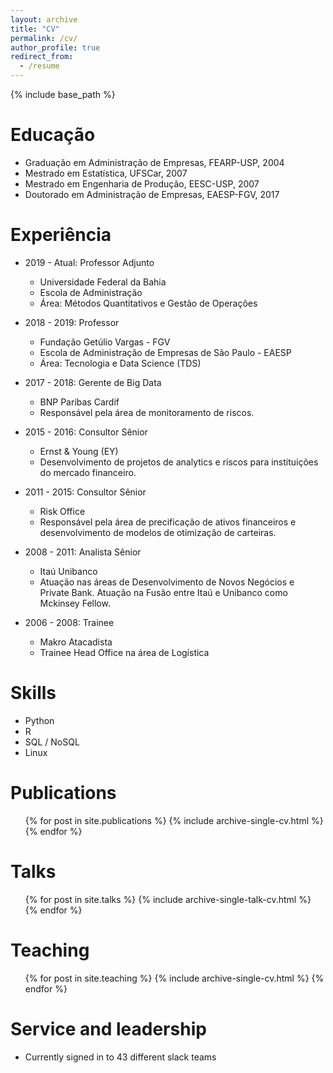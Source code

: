 ```yaml
---
layout: archive
title: "CV"
permalink: /cv/
author_profile: true
redirect_from:
  - /resume
---
```


{% include base_path %}

Educação
======
* Graduação em Administração de Empresas, FEARP-USP, 2004
* Mestrado em Estatística, UFSCar, 2007
* Mestrado em Engenharia de Produção, EESC-USP, 2007
* Doutorado em Administração de Empresas, EAESP-FGV, 2017

Experiência
======
* 2019 - Atual: Professor Adjunto
  * Universidade Federal da Bahia
  * Escola de Administração
  * Área: Métodos Quantitativos e Gestão de Operações

* 2018 - 2019: Professor
  * Fundação Getúlio Vargas - FGV
  * Escola de Administração de Empresas de São Paulo - EAESP
  * Área: Tecnologia e Data Science (TDS)

* 2017 - 2018: Gerente de Big Data
  * BNP Paribas Cardif
  * Responsável pela área de monitoramento de riscos.

* 2015 - 2016: Consultor Sênior
  * Ernst  & Young (EY)
  * Desenvolvimento de projetos de analytics e riscos para instituições do
mercado financeiro.

* 2011 - 2015: Consultor Sênior
  * Risk Office
  * Responsável pela área de precificação de ativos financeiros e
desenvolvimento de modelos de otimização de carteiras.

* 2008 - 2011: Analista Sênior
  * Itaú Unibanco
  * Atuação nas áreas de Desenvolvimento de Novos Negócios e Private Bank. Atuação na Fusão entre Itaú e Unibanco como Mckinsey Fellow.
  
* 2006 - 2008: Trainee
  * Makro Atacadista
  * Trainee Head Office na área de Logística


Skills
======
* Python 
* R
* SQL / NoSQL  
* Linux

Publications
======
  <ul>{% for post in site.publications %}
    {% include archive-single-cv.html %}
  {% endfor %}</ul>
  
Talks
======
  <ul>{% for post in site.talks %}
    {% include archive-single-talk-cv.html %}
  {% endfor %}</ul>
  
Teaching
======
  <ul>{% for post in site.teaching %}
    {% include archive-single-cv.html %}
  {% endfor %}</ul>
  
Service and leadership
======
* Currently signed in to 43 different slack teams
